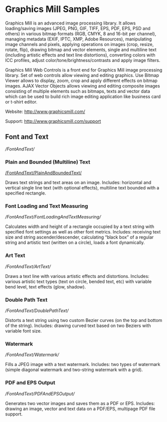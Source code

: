 # Graphics Mill Samples

Graphics Mill is an advanced image processing library. It allows loading/saving images (JPEG, PNG, GIF, TIFF, EPS, PDF, EPS, PSD and others) in various bitmap formats (RGB, CMYK, 8 and 16-bit per channel), managing metadata (EXIF, IPTC, XMP, Adobe Resources), manipulating image channels and pixels, applying operations on images (crop, resize, rotate, flip), drawing bitmap and vector elements, single and multiline text (including artistic effects and text line distortions),  converting colors with ICC profiles, adjust color/tone/brightness/contrasts and apply image filters. 

Graphics Mill Web Controls is a front end for Graphics Mill image processing library. Set of web controls allow viewing and editing graphics. Use Bitmap Viewer allows to display, zoom, crop and apply different effects on bitmap images. AJAX Vector Objects allows viewing and editing composite images consisting of multiple elements such as bitmaps, texts and vector data which can be used to build rich image editing application like business card or t-shirt editor.

Website: http://www.graphicsmill.com/

Support: http://www.graphicsmill.com/support

## Font and Text

*/FontAndText/*

### Plain and Bounded (Multiline) Text

[/FontAndText/PlainAndBoundedText/](https://github.com/aurigma/GraphicsMill.Samples/tree/master/FontAndText/PlainAndBoundedText)

Draws text strings and text areas on an image. Includes: horizontal and vertical single line text (with optional effects), multiline text bounded with a specified rectangle.

### Font Loading and Text Measuring

*/FontAndText/FontLoadingAndTextMeasuring/*

Calculates width and height of a rectangle occupied by a text string with specified font settings as well as other font metrics. Includes: receiving text size and string ascender/descender, calculating “black box” of a regular string and artistic text (written on a circle), loads a font dynamically.

### Art Text

*/FontAndText/ArtText/*

Draws a text line with various artistic effects and distortions. Includes: various artistic text types (text on circle, bended text, etc) with variable bend level, text effects (glow, shadow).

### Double Path Text

*/FontAndText/DoublePathText/*

Distorts a text string using two custom Bezier curves (on the top and bottom of the string). Includes: drawing curved text based on two Beziers with variable font size.

### Watermark

*/FontAndText/Watermark/*

Fills a JPEG image with a text watermark. Includes: two types of watermark (simple diagonal watermark and two-string watermark with a grid).

### PDF and EPS Output

*/FontAndText/PDFAndEPSOutput/*

Generates two vector images and saves them as a PDF or EPS. Includes: drawing an image, vector and text data on a PDF/EPS, multipage PDF file support.
